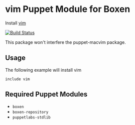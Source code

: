 # vim Puppet Module for Boxen

Install [vim](http://www.vim.org/)

[![Build Status](https://travis-ci.org/pedrogimenez/puppet-vim.png?branch=master)](https://travis-ci.org/pedrogimenez/puppet-vim)

This package won't interfere the puppet-macvim package. 

## Usage
The following example will install vim

    include vim

## Required Puppet Modules

* `boxen`
* `boxen-repository`
* `puppetlabs-stdlib`
